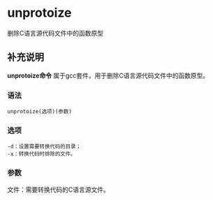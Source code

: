unprotoize
===

删除C语言源代码文件中的函数原型

## 补充说明

**unprotoize命令** 属于gcc套件，用于删除C语言源代码文件中的函数原型。

### 语法  

```shell
unprotoize(选项)(参数)
```

### 选项  

```shell
-d：设置需要转换代码的目录；
-x：转换代码时排除的文件。
```

### 参数  

文件：需要转换代码的C语言源文件。


<!-- Linux命令行搜索引擎：https://jaywcjlove.github.io/linux-command/ -->
